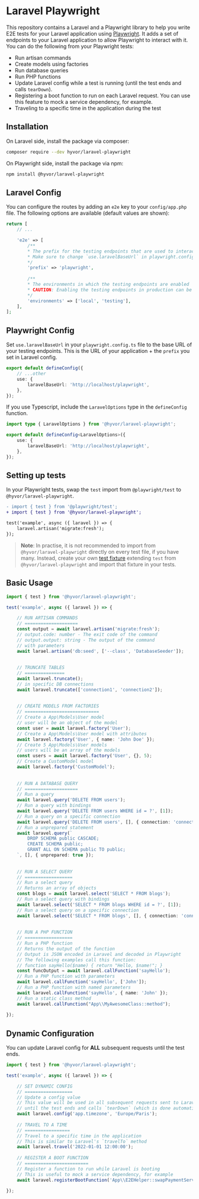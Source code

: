 # Laravel Playwright

This repository contains a Laravel and a Playwright library to help you write E2E tests for your Laravel application using [Playwright](https://playwright.dev/). It adds a set of endpoints to your Laravel application to allow Playwright to interact with it. You can do the following from your Playwright tests:

- Run artisan commands
- Create models using factories
- Run database queries
- Run PHP functions
- Update Laravel config while a test is running (until the test ends and calls `tearDown`).
- Registering a boot function to run on each Laravel request. You can use this feature to mock a service dependency, for example.
- Traveling to a specific time in the application during the test

## Installation

On Laravel side, install the package via composer:

```bash
composer require --dev hyvor/laravel-playwright
```

On Playwright side, install the package via npm:

```bash
npm install @hyvor/laravel-playwright
```

## Laravel Config

You can configure the routes by adding an `e2e` key to your `config/app.php` file. The following options are available (default values are shown):

```php
return [
    // ...

    'e2e' => [
        /**
        * The prefix for the testing endpoints that are used to interact with Playwright
        * Make sure to change `use.laravelBaseUrl` in playwright.config.ts if you change this
        */
        'prefix' => 'playwright',
        
        /**
        * The environments in which the testing endpoints are enabled
        * CAUTION: Enabling the testing endpoints in production can be a critical security issue
        */
        'environments' => ['local', 'testing'],
    ],
];
```

## Playwright Config

Set `use.laravelBaseUrl` in your `playwright.config.ts` file to the base URL of your testing endpoints. This is the URL of your application + the `prefix` you set in Laravel config.

```ts
export default defineConfig({
    // ...other
    use: {
        laravelBaseUrl: 'http://localhost/playwright',
    },
});
```

If you use Typescript, include the `LaravelOptions` type in the `defineConfig` function.

```ts
import type { LaravelOptions } from '@hyvor/laravel-playwright';

export default defineConfig<LaravelOptions>({
    use: {
        laravelBaseUrl: 'http://localhost/playwright',
    },
});
```

## Setting up tests

In your Playwright tests, swap the `test` import from `@playwright/test` to `@hyvor/laravel-playwright`.

```diff
- import { test } from '@playwright/test';
+ import { test } from '@hyvor/laravel-playwright';

test('example', async ({ laravel }) => {
    laravel.artisan('migrate:fresh');
});
``` 

> **Note**: In practise, it is not recommended to import from `@hyvor/laravel-playwright` directly on every test file, if you have many. Instead, create your own [test fixture](https://playwright.dev/docs/test-fixtures) extending `test` from `@hyvor/laravel-playwright` and import that fixture in your tests.

## Basic Usage

```ts
import { test } from '@hyvor/laravel-playwright';

test('example', async ({ laravel }) => {

    // RUN ARTISAN COMMANDS
    // ====================
    const output = await laravel.artisan('migrate:fresh');
    // output.code: number - The exit code of the command
    // output.output: string - The output of the command
    // with parameters
    await larael.artisan('db:seed', ['--class', 'DatabaseSeeder']);
    
    
    // TRUNCATE TABLES
    // ===============
    await laravel.truncate();
    // in specific DB connections
    await laravel.truncate(['connection1', 'connection2']);
    
    
    // CREATE MODELS FROM FACTORIES
    // ============================
    // Create a App\Models\User model
    // user will be an object of the model
    const user = await laravel.factory('User');
    // Create a App\Models\User model with attributes
    await laravel.factory('User', { name: 'John Doe' });
    // Create 5 App\Models\User models
    // users will be an array of the models
    const users = await laravel.factory('User', {}, 5);
    // Create a CustomModel model
    await laravel.factory('CustomModel');
    
    
    // RUN A DATABASE QUERY
    // ====================
    // Run a query
    await laravel.query('DELETE FROM users');
    // Run a query with bindings
    await laravel.query('DELETE FROM users WHERE id = ?', [1]);
    // Run a query on a specific connection
    await laravel.query('DELETE FROM users', [], { connection: 'connection1' });
    // Run a unprepared statement
    await laravel.query(`
        DROP SCHEMA public CASCADE;
        CREATE SCHEMA public;
        GRANT ALL ON SCHEMA public TO public;
    `, [], { unprepared: true });
    
    
    // RUN A SELECT QUERY
    // ==================
    // Run a select query
    // Returns an array of objects
    const blogs = await laravel.select('SELECT * FROM blogs');
    // Run a select query with bindings
    await laravel.select('SELECT * FROM blogs WHERE id = ?', [1]);
    // Run a select query on a specific connection
    await laravel.select('SELECT * FROM blogs', [], { connection: 'connection1' });
    
    
    // RUN A PHP FUNCTION
    // ==================
    // Run a PHP function
    // Returns the output of the function
    // Output is JSON encoded in Laravel and decoded in Playwright
    // The following examples call this function:
    // function sayHello($name) { return "Hello, $name!"; }
    const funcOutput = await laravel.callFunction('sayHello');
    // Run a PHP function with parameters
    await laravel.callFunction('sayHello', ['John']);
    // Run a PHP function with named parameters
    await laravel.callFunction('sayHello', { name: 'John' });
    // Run a static class method
    await laravel.callFunction("App\\MyAwesomeClass::method");
    
});


```

## Dynamic Configuration

You can update Laravel config for **ALL** subsequent requests until the test ends.

```ts
import { test } from '@hyvor/laravel-playwright';

test('example', async ({ laravel }) => {

    // SET DYNAMIC CONFIG
    // ==================
    // Update a config value
    // This value will be used in all subsequent requests sent to Laravel
    // until the test ends and calls `tearDown` (which is done automatically)
    await laravel.config('app.timezone', 'Europe/Paris');
    
    // TRAVEL TO A TIME
    // =================
    // Travel to a specific time in the application
    // This is similar to Laravel's `travelTo` method
    await laravel.travel('2022-01-01 12:00:00');
    
    // REGISTER A BOOT FUNCTION
    // ========================
    // Register a function to run while Laravel is booting
    // This is useful to mock a service dependency, for example
    await laravel.registerBootFunction('App\\E2EHelper::swapPaymentService');

});
```
